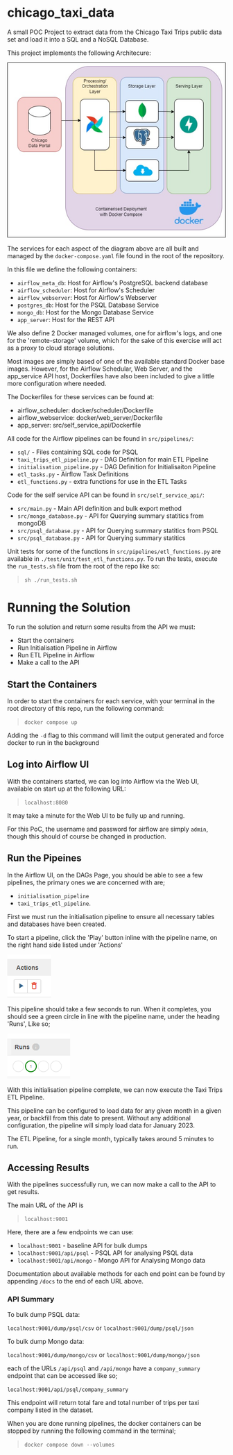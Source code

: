 # chicago_taxi_data
A small POC Project to extract data from the Chicago Taxi Trips public data set and load it into a SQL and a NoSQL Database.

This project implements the following Architecure:

![Solution Architecture](img/CTD_Architecture.jpg "Architectural Overview")

The services for each aspect of the diagram above are all built and managed by the `docker-compose.yaml` file found in the root of the repository.

In this file we define the following containers:
 - `airflow_meta_db`: Host for Airflow's PostgreSQL backend database
 - `airflow_scheduler`: Host for Airflow's Scheduler
 - `airflow_webserver`: Host for Airflow's Webserver
 - `postgres_db`: Host for the PSQL Database Service
 - `mongo_db`: Host for the Mongo Database Service
 - `app_server`: Host for the REST API

We also define 2 Docker managed volumes, one for airflow's logs, and one for the 'remote-storage' volume, which for the sake of this exercise will act as a proxy to cloud storage solutions.

Most images are simply based of one of the available standard Docker base images. However, for the Airflow Schedular, Web Server, and the app_service API host, Dockerfiles have also been included to give a little more configuration where needed.

The Dockerfiles for these services can be found at:
 - airflow_scheduler: docker/scheduler/Dockerfile
 - airflow_webservice: docker/web_server/Dockerfile
 - app_server: src/self_service_api/Dockerfile

All code for the Airflow pipelines can be found in `src/pipelines/`:
 - `sql/` - Files containing SQL code for PSQL
 - `taxi_trips_etl_pipeline.py` - DAG Definition for main ETL Pipeline
 - `initialisation_pipeline.py` - DAG Definition for Initialisaiton Pipeline
 - `etl_tasks.py` - Airflow Task Definitions
 - `etl_functions.py` - extra functions for use in the ETL Tasks

Code for the self service API can be found in `src/self_service_api/`:
 - `src/main.py` - Main API definition and bulk export method
 - `src/mongo_database.py` - API for Querying summary statitics from mongoDB
  - `src/psql_database.py` - API for Querying summary statitics from PSQL
  - `src/psql_database.py` - API for Querying summary statitics

Unit tests for some of the functions in `src/pipelines/etl_functions.py` are available in `./test/unit/test_etl_functions.py`. To run the tests, execute the `run_tests.sh` file from the root of the repo like so:

> ```sh ./run_tests.sh```

# Running the Solution
To run the solution and return some results from the API we must:
 - Start the containers
 - Run Initialisation Pipeline in Airflow
 - Run ETL Pipeline in Airflow
 - Make a call to the API

## Start the Containers
In order to start the containers for each service, with your terminal in the root directory of this repo, run the following command:

>```docker compose up```

Adding the `-d` flag to this command will limit the output generated and force docker to run in the background

## Log into Airflow UI
With the containers started, we can log into Airflow via the Web UI, available on start up at the following URL:

>```localhost:8080```

It may take a minute for the Web UI to be fully up and running. 

For this PoC, the username and password for airflow are simply `admin`, though this should of course be changed in production.

## Run the Pipeines
In the Airflow UI, on the DAGs Page, you should be able to see a few pipelines, the primary ones we are concerned with are; 
- `initialisation_pipeline`
- `taxi_trips_etl_pipeline`.

First we must run the initialisation pipeline to ensure all necessary tables and databases have been created.

To start a pipeline, click the 'Play' button inline with the pipeline name, on the right hand side listed under 'Actions'

![Run the Pipeline](img/run_button.PNG)

This pipeline should take a few seconds to run. When it completes, you should see a green circle in line with the pipeline name, under the heading 'Runs', Like so;

![Great Success!](img/run_success.PNG)

With this initialisation pipeline complete, we can now execute the Taxi Trips ETL Pipeline.

This pipeline can be configured to load data for any given month in a given year, or backfill from this date to present. Without any additional configuration, the pipeline will simply load data for January 2023.

The ETL Pipeline, for a single month, typically takes around 5 minutes to run.

## Accessing Results

With the pipelines successfully run, we can now make a call to the API to get results.

The main URL of the API is

>```localhost:9001```

Here, there are a few endpoints we can use:

 - `localhost:9001` - baseline API for bulk dumps
 - `localhost:9001/api/psql` - PSQL API for analysing PSQL data
 - `localhost:9001/api/mongo` - Mongo API for Analysing Mongo data

Documentation about available methods for each end point can be found by appending `/docs` to the end of each URL above.

### API Summary
To bulk dump PSQL data:

```localhost:9001/dump/psql/csv``` or ```localhost:9001/dump/psql/json```

To bulk dump Mongo data:

```localhost:9001/dump/mongo/csv``` or ```localhost:9001/dump/mongo/json```

each of the URLs `/api/psql` and `/api/mongo` have a `company_summary` endpoint that can be accessed like so;

```localhost:9001/api/psql/company_summary```

This endpoint will return total fare and total number of trips per taxi company listed in the dataset.

When you are done running pipelines, the docker containers can be stopped by running the following command in the terminal;

>```docker compose down --volumes```
